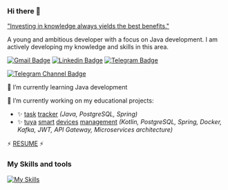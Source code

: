 ### Hi there 👋

["Investing in knowledge always yields the best benefits."](https://t.me/its_it_safari)


A young and ambitious developer with a focus on Java development. I am actively developing my knowledge and skills in this area.

[![Gmail Badge](https://img.shields.io/badge/-petrova.vera.ev@gmail.com-c14438?style=flat&logo=Gmail&logoColor=white&link=mailto:petrova.vera.ev@gmail.com)](mailto:petrova.vera.ev@gmail.com)
[![Linkedin Badge](https://img.shields.io/badge/-Vera_Petrova-0072b1?style=flat&logo=Linkedin&logoColor=white&link=https://www.linkedin.com/in/vera-petrova-ev/)](https://www.linkedin.com/in/vera-petrova-ev/)
[![Telegram Badge](https://img.shields.io/badge/-Vera_Petrova-0088cc?style=flat&logo=Telegram&logoColor=white&link=https://t.me/kantarix)](https://t.me/kantarix)

[![Telegram Channel Badge](https://img.shields.io/badge/-IT_Safari_🌴-0088cc?style=flat&logo=Telegram&logoColor=white&link=https://t.me/its_it_safari)](https://t.me/its_it_safari)

🌱 I’m currently learning Java development

🔭 I’m currently working on my educational projects:
- ✨ [task](https://github.com/kantarix/task-tracker-api) [tracker](https://github.com/kantarix/task-tracker-ui) _(Java, PostgreSQL, Spring)_
- ✨ [tuya](https://github.com/kantarix/device-service) [smart](https://github.com/kantarix/user-service) [devices](https://github.com/kantarix/home-service) [management](https://github.com/kantarix/api-gateway) _(Kotlin, PostgreSQL, Spring, Docker, Kafka, JWT, API Gateway, Microservices architecture)_

⚡ <a href='https://drive.google.com/file/d/1hd9WBWvFWE5HXouqd9xcXB_XKo13ntTT/view' target=_blank><u>RESUME</u></a> ⚡

### My Skills and tools

[![My Skills](https://skillicons.dev/icons?i=idea,java,kotlin,gradle,spring,hibernate,mysql,postgres,kafka,docker,postman,git&theme=light)](https://skillicons.dev)
